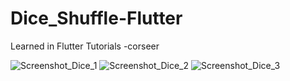 # Dice_Shuffle-Flutter
Learned in Flutter Tutorials
-corseer

![Screenshot_Dice_1](https://user-images.githubusercontent.com/66917558/87504340-f0220c00-c683-11ea-975a-80469273fd3e.png)
![Screenshot_Dice_2](https://user-images.githubusercontent.com/66917558/87504355-f87a4700-c683-11ea-85f2-7d0337abdf36.png)
![Screenshot_Dice_3](https://user-images.githubusercontent.com/66917558/87504367-fdd79180-c683-11ea-81c5-c96aac87a11d.png)
